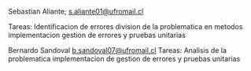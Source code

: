 Sebastian Aliante; s.aliante01@ufromail.cl

Tareas: 
Identificacion de errores 
division de la problematica en metodos 
implementacion gestion de errores y pruebas unitarias 

Bernardo Sandoval b.sandoval07@ufromail.cl
Tareas: 
Analisis de la problematica 
implementacion de gestion de errores y pruebas unitarias 
